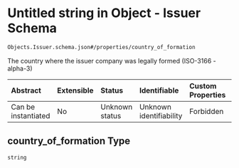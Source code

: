 # Untitled string in Object - Issuer Schema

```txt
Objects.Issuer.schema.json#/properties/country_of_formation
```

The country where the issuer company was legally formed (ISO-3166 - alpha-3)

| Abstract            | Extensible | Status         | Identifiable            | Custom Properties | Additional Properties | Access Restrictions | Defined In                                                                   |
| :------------------ | :--------- | :------------- | :---------------------- | :---------------- | :-------------------- | :------------------ | :--------------------------------------------------------------------------- |
| Can be instantiated | No         | Unknown status | Unknown identifiability | Forbidden         | Allowed               | none                | [Issuer.schema.json\*](../objects/Issuer.schema.json "open original schema") |

## country_of_formation Type

`string`
